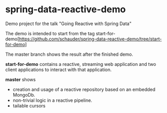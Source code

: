 # spring-data-reactive-demo
Demo project for the talk "Going Reactive with Spring Data"

The demo is intended to start from the tag start-for-demo[https://github.com/schauder/spring-data-reactive-demo/tree/start-for-demo]

The master branch shows the result after the finished demo.

**start-for-demo** contains a reactive, streaming web application and two client applications to interact with that application.

**master** shows

* creation and usage of a reactive repository based on an embedded MongoDb.
* non-trivial logic in a reactive pipeline.
* tailable cursors


